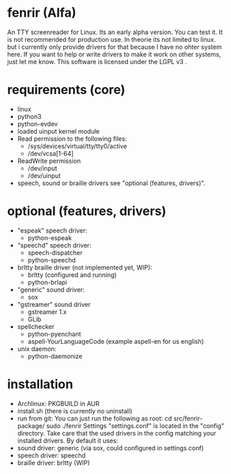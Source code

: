 # fenrir (Alfa)
An TTY screenreader for Linux.
Its an early alpha version. You can test it. It is not recommended for production use. In theorie its not limited to linux. but i currently only provide drivers for that because I have no ohter system here. If you want to help or write drivers to make it work on other systems, just let me know. 
This software is licensed under the LGPL v3 .

# requirements (core)
- linux
- python3
- python-evdev
- loaded uinput kernel module
- Read permission to the following files:
  - /sys/devices/virtual/tty/tty0/active
  - /dev/vcsa[1-64]
- ReadWrite permission 
  - /dev/input
  - /dev/uinput
- speech, sound or braille drivers see "optional (features, drivers)".

# optional (features, drivers)
- "espeak" speech driver:
  - python-espeak
- "speechd" speech driver:
  - speech-dispatcher
  - python-speechd
- brltty braille driver (not implemented yet, WIP):
  - brltty (configured and running)
  - python-brlapi
- "generic" sound driver:
  - sox
- "gstreamer" sound driver
  - gstreamer 1.x
  - GLib
- spellchecker
  - python-pyenchant
  - aspell-YourLanguageCode (example aspell-en for us english)
- unix daemon:
  - python-daemonize

# installation
- Archlinux: PKGBUILD in AUR
- install.sh (there is currently no uninstall)
- run from git:
You can just run the following as root:
cd src/fenrir-package/
sudo ./fenrir
Settings "settings.conf" is located in the "config" directory.
Take care that the used drivers in the config matching your installed drivers. 
By default it uses:
- sound driver: generic (via sox, could configured in settings.conf)
- speech driver: speechd
- braille driver: brltty (WIP)
